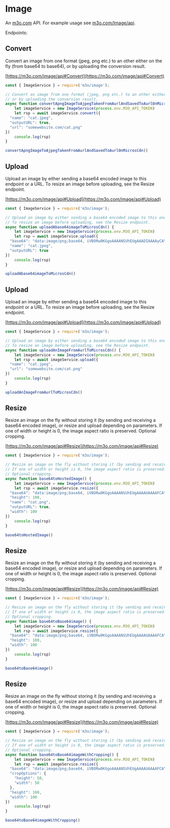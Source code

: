 # Image

An [m3o.com](https://m3o.com) API. For example usage see [m3o.com/Image/api](https://m3o.com/Image/api).

Endpoints:

## Convert

Convert an image from one format (jpeg, png etc.) to an other either on the fly (from base64 to base64),
or by uploading the conversion result.


[https://m3o.com/image/api#Convert](https://m3o.com/image/api#Convert)

```js
const { ImageService } = require('m3o/image');

// Convert an image from one format (jpeg, png etc.) to an other either on the fly (from base64 to base64),
// or by uploading the conversion result.
async function convertApngImageToAjpegTakenFromAurlAndSavedToAurlOnMicrosCdn() {
	let imageService = new ImageService(process.env.M3O_API_TOKEN)
	let rsp = await imageService.convert({
  "name": "cat.jpeg",
  "outputURL": true,
  "url": "somewebsite.com/cat.png"
})
	console.log(rsp)
}

convertApngImageToAjpegTakenFromAurlAndSavedToAurlOnMicrosCdn()
```
## Upload

Upload an image by either sending a base64 encoded image to this endpoint or a URL.
To resize an image before uploading, see the Resize endpoint.


[https://m3o.com/image/api#Upload](https://m3o.com/image/api#Upload)

```js
const { ImageService } = require('m3o/image');

// Upload an image by either sending a base64 encoded image to this endpoint or a URL.
// To resize an image before uploading, see the Resize endpoint.
async function uploadAbase64imageToMicrosCdn() {
	let imageService = new ImageService(process.env.M3O_API_TOKEN)
	let rsp = await imageService.upload({
  "base64": "data:image/png;base64, iVBORw0KGgoAAAANSUhEUgAAADIAAAAyCAYAAAAeP4ixAAAAx0lEQVR4nOzaMaoDMQyE4ZHj+x82vVdhwQoTkzKQEcwP5r0ihT7sbjUTeAJ4HCegXQJYfOYefOyjDuBiz3yjwJBoCIl6QZOeUjTC1Ix1IxEJXF9+0KWsf2bD4bn37OO/c/wuQ9QyRC1D1DJELUPUMkQtQ9QyRC1D1DJELUPUMkQtQ9QyRC1D1DJELUPUMkQtQ9Sa/NG94Tf3j4WBdaxudMEkn4IM2rZBA0wBrvo7aOcpj2emXvLeVt0IGm0GVXUj91mvAAAA//+V2CZl+4AKXwAAAABJRU5ErkJggg==",
  "name": "cat.jpeg",
  "outputURL": true
})
	console.log(rsp)
}

uploadAbase64imageToMicrosCdn()
```
## Upload

Upload an image by either sending a base64 encoded image to this endpoint or a URL.
To resize an image before uploading, see the Resize endpoint.


[https://m3o.com/image/api#Upload](https://m3o.com/image/api#Upload)

```js
const { ImageService } = require('m3o/image');

// Upload an image by either sending a base64 encoded image to this endpoint or a URL.
// To resize an image before uploading, see the Resize endpoint.
async function uploadAnImageFromAurlToMicrosCdn() {
	let imageService = new ImageService(process.env.M3O_API_TOKEN)
	let rsp = await imageService.upload({
  "name": "cat.jpeg",
  "url": "somewebsite.com/cat.png"
})
	console.log(rsp)
}

uploadAnImageFromAurlToMicrosCdn()
```
## Resize

Resize an image on the fly without storing it (by sending and receiving a base64 encoded image), or resize and upload depending on parameters.
If one of width or height is 0, the image aspect ratio is preserved.
Optional cropping.


[https://m3o.com/image/api#Resize](https://m3o.com/image/api#Resize)

```js
const { ImageService } = require('m3o/image');

// Resize an image on the fly without storing it (by sending and receiving a base64 encoded image), or resize and upload depending on parameters.
// If one of width or height is 0, the image aspect ratio is preserved.
// Optional cropping.
async function base64toHostedImage() {
	let imageService = new ImageService(process.env.M3O_API_TOKEN)
	let rsp = await imageService.resize({
  "base64": "data:image/png;base64, iVBORw0KGgoAAAANSUhEUgAAAAUAAAAFCAYAAACNbyblAAAAHElEQVQI12P4//8/w38GIAXDIBKE0DHxgljNBAAO9TXL0Y4OHwAAAABJRU5ErkJggg==",
  "height": 100,
  "name": "cat.png",
  "outputURL": true,
  "width": 100
})
	console.log(rsp)
}

base64toHostedImage()
```
## Resize

Resize an image on the fly without storing it (by sending and receiving a base64 encoded image), or resize and upload depending on parameters.
If one of width or height is 0, the image aspect ratio is preserved.
Optional cropping.


[https://m3o.com/image/api#Resize](https://m3o.com/image/api#Resize)

```js
const { ImageService } = require('m3o/image');

// Resize an image on the fly without storing it (by sending and receiving a base64 encoded image), or resize and upload depending on parameters.
// If one of width or height is 0, the image aspect ratio is preserved.
// Optional cropping.
async function base64toBase64image() {
	let imageService = new ImageService(process.env.M3O_API_TOKEN)
	let rsp = await imageService.resize({
  "base64": "data:image/png;base64, iVBORw0KGgoAAAANSUhEUgAAAAUAAAAFCAYAAACNbyblAAAAHElEQVQI12P4//8/w38GIAXDIBKE0DHxgljNBAAO9TXL0Y4OHwAAAABJRU5ErkJggg==",
  "height": 100,
  "width": 100
})
	console.log(rsp)
}

base64toBase64image()
```
## Resize

Resize an image on the fly without storing it (by sending and receiving a base64 encoded image), or resize and upload depending on parameters.
If one of width or height is 0, the image aspect ratio is preserved.
Optional cropping.


[https://m3o.com/image/api#Resize](https://m3o.com/image/api#Resize)

```js
const { ImageService } = require('m3o/image');

// Resize an image on the fly without storing it (by sending and receiving a base64 encoded image), or resize and upload depending on parameters.
// If one of width or height is 0, the image aspect ratio is preserved.
// Optional cropping.
async function base64toBase64imageWithCropping() {
	let imageService = new ImageService(process.env.M3O_API_TOKEN)
	let rsp = await imageService.resize({
  "base64": "data:image/png;base64, iVBORw0KGgoAAAANSUhEUgAAAAUAAAAFCAYAAACNbyblAAAAHElEQVQI12P4//8/w38GIAXDIBKE0DHxgljNBAAO9TXL0Y4OHwAAAABJRU5ErkJggg==",
  "cropOptions": {
    "height": 50,
    "width": 50
  },
  "height": 100,
  "width": 100
})
	console.log(rsp)
}

base64toBase64imageWithCropping()
```
